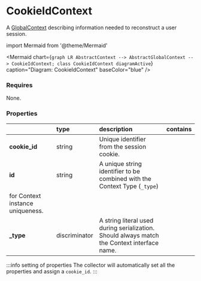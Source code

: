 # CookieIdContext

A [GlobalContext](/taxonomy/reference/global-contexts/overview.md) describing information needed to reconstruct a user session.

import Mermaid from '@theme/Mermaid'

<Mermaid chart={`
    graph LR
      AbstractContext --> AbstractGlobalContext --> CookieIdContext;
    class CookieIdContext diagramActive
  `}
  caption="Diagram: CookieIdContext"
  baseColor="blue"
/>

### Requires

None.

### Properties

|               | type          | description                                                                                                 | contains |
|:--------------|:--------------|:------------------------------------------------------------------------------------------------------------|:---------|
| **cookie_id** | string        | Unique identifier from the session cookie.                                                                  |          |
| **id**        | string        | A unique string identifier to be combined with the Context Type (`_type`) 
for Context instance uniqueness. |          |
| **_type**     | discriminator | A string literal used during serialization. Should always match the Context interface name.                 |          |

:::info setting of properties
The collector will automatically set all the properties and assign a `cookie_id`.
:::
